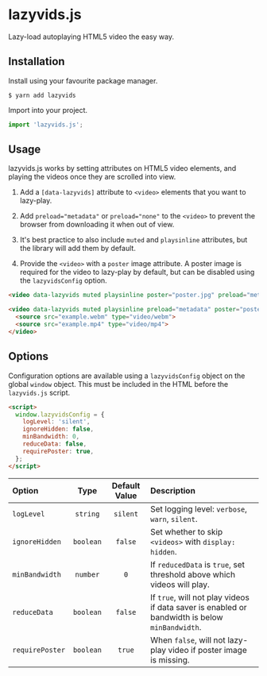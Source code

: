 # lazyvids.js
 Lazy-load autoplaying HTML5 video the easy way.

## Installation
Install using your favourite package manager.

```shell
$ yarn add lazyvids
```

Import into your project.

```js
import 'lazyvids.js';
```

## Usage
lazyvids.js works by setting attributes on HTML5 video elements, and playing the videos once they are scrolled into view.

1. Add a `[data-lazyvids]` attribute to `<video>` elements that you want to lazy-play.

2. Add `preload="metadata"` or `preload="none"` to the `<video>` to prevent the browser from downloading it when out of view.

3. It's best practice to also include `muted` and `playsinline` attributes, but the library will add them by default.

4. Provide the `<video>` with a `poster` image attribute. A poster image is required for the video to lazy-play by default, but can be disabled using the `lazyvidsConfig` option.

```html
<video data-lazyvids muted playsinline poster="poster.jpg" preload="metadata" src="example.mp4"></video>

<video data-lazyvids muted playsinline preload="metadata" poster="poster.jpg">
  <source src="example.webm" type="video/webm">
  <source src="example.mp4" type="video/mp4">
</video>
```

## Options
Configuration options are available using a `lazyvidsConfig` object on the global `window` object. This must be included in the HTML before the `lazyvids.js` script.

```html
<script>
  window.lazyvidsConfig = {
    logLevel: 'silent',
    ignoreHidden: false,
    minBandwidth: 0,
    reduceData: false,
    requirePoster: true,
  };
</script>
```
|**Option**|**Type**|**Default Value**|**Description**|
|:-----|:-----:|:-----:|:-----|
|`logLevel`|`string`|`silent`|Set logging level: `verbose`, `warn`, `silent`.|
|`ignoreHidden`|`boolean`|`false`|Set whether to skip `<videos>` with `display: hidden`.|
|`minBandwidth`|`number`|`0`|If `reducedData` is `true`, set threshold above which videos will play.|
|`reduceData`|`boolean`|`false`|If `true`, will not play videos if data saver is enabled or bandwidth is below `minBandwidth`.|
|`requirePoster`|`boolean`|`true`|When `false`, will not lazy-play video if poster image is missing.|